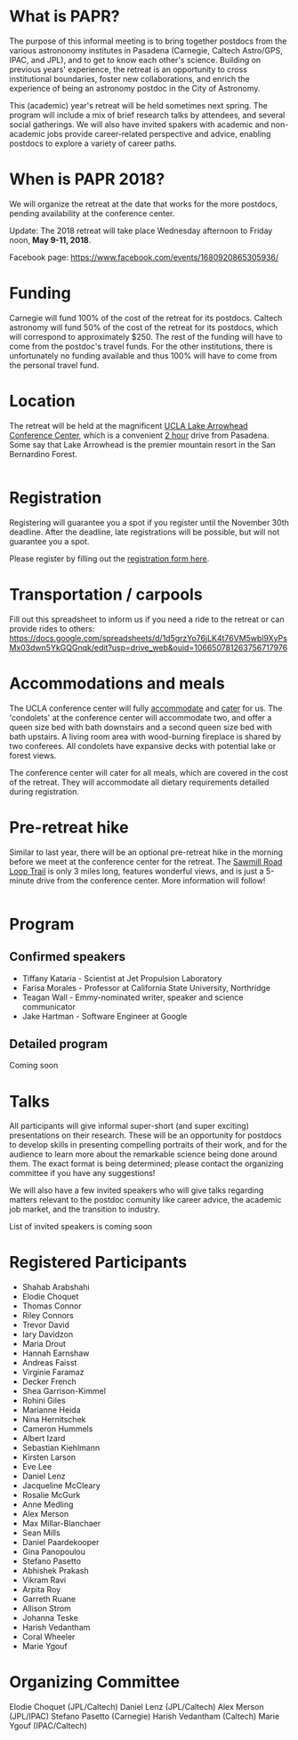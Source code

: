 # What is PAPR?

The purpose of this informal meeting is to bring together postdocs from the various astrononomy institutes in Pasadena (Carnegie, Caltech Astro/GPS, IPAC, and JPL), and to get to know each other's science. Building on previous years' experience, the retreat is an opportunity to cross institutional boundaries, foster new collaborations, and enrich the experience of being an astronomy postdoc in the City of Astronomy.

This (academic) year's retreat will be held sometimes next spring. The program will include a mix of brief research talks by attendees, and several social gatherings. We will also have invited spakers with academic and non-academic jobs provide career-related perspective and advice, enabling postdocs to explore a variety of career paths.

# When is PAPR 2018?

We will organize the retreat at the date that works for the more postdocs, pending availability at the conference center.

Update: The 2018 retreat will take place Wednesday afternoon to Friday noon, **May 9-11, 2018**.

Facebook page: https://www.facebook.com/events/1680920865305936/

# Funding

Carnegie will fund 100% of the cost of the retreat for its postdocs. Caltech astronomy will fund 50% of the cost of the retreat for its postdocs, which will correspond to approximately $250. The rest of the funding will have to come from the postdoc's travel funds.
For the other institutions, there is unfortunately no funding available and thus 100% will have to come from the personal travel fund.

# Location

The retreat will be held at the magnificent [UCLA Lake Arrowhead Conference Center](http://lakearrowheadconferencecenter.ucla.edu), which is a convenient [2 hour](http://lakearrowheadconferencecenter.ucla.edu/about/directions/) drive from Pasadena. Some say that Lake Arrowhead is the premier mountain resort in the San Bernardino Forest.

<img src="IMG_20170510_110101.jpg" class="img-responsive" alt="">

# Registration

Registering will guarantee you a spot if you register until the November 30th deadline. After the deadline, late registrations will be possible, but will not guarantee you a spot.

Please register by filling out the [registration form here](https://docs.google.com/forms/d/e/1FAIpQLSecc2yi_9u_OLpYT5LXl2T-i2RytksHzp3CxrSUEwQkgP3jzg/viewform).

# Transportation / carpools

Fill out this spreadsheet to inform us if you need a ride to the retreat or can provide rides to others:
https://docs.google.com/spreadsheets/d/1d5grzYo76jLK4t76VM5wbl9XyPsMx03dwn5YkGQGnqk/edit?usp=drive_web&ouid=106650781263756717976

# Accommodations and meals

The UCLA conference center will fully [accommodate](http://lakearrowheadconferencecenter.ucla.edu/accommodations/) and [cater](http://lakearrowheadconferencecenter.ucla.edu/dining/) for us. The 'condolets' at the conference center will accommodate two, and offer a queen size bed with bath downstairs and a second queen size bed with bath upstairs. A living room area with wood-burning fireplace is shared by two conferees. All condolets have expansive decks with potential lake or forest views.

The conference center will cater for all meals, which are covered in the cost of the retreat. They will accommodate all dietary requirements detailed during registration.

# Pre-retreat hike

Similar to last year, there will be an optional pre-retreat hike in the morning before we meet at the conference center for the retreat. The [Sawmill Road Loop Trail](https://www.alltrails.com/explore/trail/us/california/sawmill-road-loop-trail) is only 3 miles long, features wonderful views, and is just a 5-minute drive from the conference center. More information will follow!

<img src="IMG_20170510_112850.jpg" class="img-responsive" alt="">

# Program

## Confirmed speakers

- Tiffany Kataria - Scientist at Jet Propulsion Laboratory
- Farisa Morales - Professor at California State University, Northridge 
- Teagan Wall - Emmy-nominated writer, speaker and science communicator
- Jake Hartman - Software Engineer at Google

## Detailed program 

Coming soon

# Talks 

All participants will give informal super-short (and super exciting) presentations on their research. These will be an opportunity for postdocs to develop skills in presenting compelling portraits of their work, and for the audience to learn more about the remarkable science being done around them. The exact format is being determined; please contact the organizing committee if you have any suggestions!

We will also have a few invited speakers who will give talks regarding matters relevant to the postdoc comunity like career advice, the academic job market, and the transition to industry.

List of invited speakers is coming soon

# Registered Participants

- Shahab Arabshahi
- Elodie Choquet
- Thomas Connor
- Riley Connors
- Trevor David
- Iary Davidzon
- Maria Drout
- Hannah Earnshaw
- Andreas Faisst
- Virginie Faramaz
- Decker French
- Shea Garrison-Kimmel
- Rohini Giles
- Marianne Heida
- Nina Hernitschek
- Cameron Hummels
- Albert Izard
- Sebastian Kiehlmann
- Kirsten Larson
- Eve Lee
- Daniel Lenz
- Jacqueline McCleary
- Rosalie McGurk
- Anne Medling
- Alex Merson
- Max Millar-Blanchaer
- Sean Mills
- Daniel Paardekooper
- Gina Panopoulou
- Stefano Pasetto
- Abhishek Prakash
- Vikram Ravi
- Arpita Roy
- Garreth Ruane
- Allison Strom
- Johanna Teske
- Harish Vedantham
- Coral Wheeler
- Marie Ygouf

# Organizing Committee

Elodie Choquet (JPL/Caltech)
Daniel Lenz (JPL/Caltech)
Alex Merson (JPL/IPAC)
Stefano Pasetto (Carnegie)
Harish Vedantham (Caltech)
Marie Ygouf (IPAC/Caltech)
